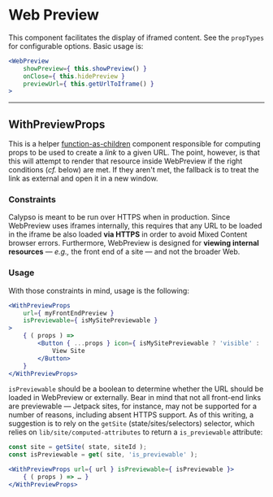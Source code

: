 # Web Preview

This component facilitates the display of iframed content. See the `propTypes` for configurable options. Basic usage is:

```jsx
<WebPreview 
	showPreview={ this.showPreview() }
	onClose={ this.hidePreview }
	previewUrl={ this.getUrlToIframe() }
>
```

---

## WithPreviewProps

This is a helper [function-as-children] component responsible for computing props to be used to create a _link_ to a given URL. The point, however, is that this will attempt to render that resource inside WebPreview if the right conditions (_cf._ below) are met. If they aren't met, the fallback is to treat the link as external and open it in a new window.

### Constraints

Calypso is meant to be run over HTTPS when in production. Since WebPreview uses iframes internally, this requires that any URL to be loaded in the iframe be also loaded **via HTTPS** in order to avoid Mixed Content browser errors. Furthermore, WebPreview is designed for **viewing internal resources** — _e.g.,_ the front end of a site — and not the broader Web.

### Usage

With those constraints in mind, usage is the following:

```jsx
<WithPreviewProps
	url={ myFrontEndPreview }
	isPreviewable={ isMySitePreviewable }
>
	{ ( props ) =>
		<Button { ...props } icon={ isMySitePreviewable ? 'visible' : 'external' }>
			View Site
		</Button>
	}
</WithPreviewProps>
```

`isPreviewable` should be a boolean to determine whether the URL should be loaded in WebPreview or externally. Bear in mind that not all front-end links are previewable — Jetpack sites, for instance, may not be supported for a number of reasons, including absent HTTPS support. As of this writing, a suggestion is to rely on the `getSite` (state/sites/selectors) selector, which relies on `lib/site/computed-attributes` to return a `is_previewable` attribute:

```jsx
const site = getSite( state, siteId );
const isPreviewable = get( site, 'is_previewable' );

<WithPreviewProps url={ url } isPreviewable={ isPreviewable }>
	{ ( props ) => … }
</WithPreviewProps>
```

[function-as-children]: https://medium.com/merrickchristensen/function-as-child-components-5f3920a9ace9
